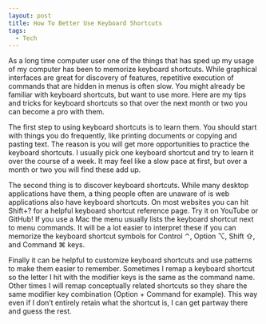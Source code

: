 ```yaml
---
layout: post
title: How To Better Use Keyboard Shortcuts
tags:
  - Tech
---
```

As a long time computer user one of the things that has sped up my usage of my computer has been to memorize keyboard shortcuts. While graphical interfaces are great for discovery of features, repetitive execution of commands that are hidden in menus is often slow. You might already be familiar with keyboard shortcuts, but want to use more. Here are my tips and tricks for keyboard shortcuts so that over the next month or two you can become a pro with them.

The first step to using keyboard shortcuts is to learn them. You should start with things you do frequently, like printing documents or copying and pasting text. The reason is you will get more opportunities to practice the keyboard shortcuts. I usually pick one keyboard shortcut and try to learn it over the course of a week. It may feel like a slow pace at first, but over a month or two you will find these add up.

The second thing is to discover keyboard shortcuts. While many desktop applications have them, a thing people often are unaware of is web applications also have keyboard shortcuts. On most websites you can hit Shift+? for a helpful keyboard shortcut reference page. Try it on YouTube or GitHub! If you use a Mac the menu usually lists the keyboard shortcut next to menu commands. It will be a lot easier to interpret these if you can memorize the keyboard shortcut symbols for Control ⌃, Option ⌥, Shift ⇧, and Command ⌘ keys.

Finally it can be helpful to customize keyboard shortcuts and use patterns to make them easier to remember. Sometimes I remap a keyboard shortcut so the letter I hit with the modifier keys is the same as the command name. Other times I will remap conceptually related shortcuts so they share the same modifier key combination (Option + Command for example). This way even if I don’t entirely retain what the shortcut is, I can get partway there and guess the rest.